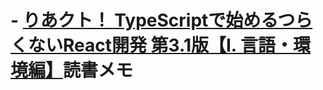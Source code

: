 # - [りあクト！ TypeScriptで始めるつらくないReact開発 第3.1版【Ⅰ. 言語・環境編】](https://oukayuka.booth.pm/items/2368045)読書メモ
